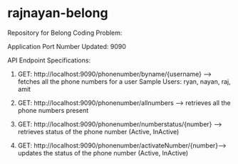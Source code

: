 # rajnayan-belong
Repository for Belong Coding Problem:

Application Port Number Updated: 9090

API Endpoint Specifications:

1. GET: http://localhost:9090/phonenumber/byname/{username} --> fetches all the phone numbers for a user
Sample Users: ryan, nayan, raj, amit

2. GET: http://localhost:9090/phonenumber/allnumbers --> retrieves all the phone numbers present

3. GET: http://localhost:9090/phonenumber/numberstatus/{number} --> retrieves status of the phone number (Active, InActive)

4. GET: http://localhost:9090/phonenumber/activateNumber/{number}--> updates the status of the phone number (Active, InActive)

